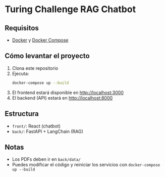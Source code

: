 # Turing Challenge RAG Chatbot

## Requisitos
- [Docker](https://www.docker.com/) y [Docker Compose](https://docs.docker.com/compose/)

## Cómo levantar el proyecto

1. Clona este repositorio
2. Ejecuta:
   ```bash
   docker-compose up --build
   ```
3. El frontend estará disponible en [http://localhost:3000](http://localhost:3000)
4. El backend (API) estará en [http://localhost:8000](http://localhost:8000)

## Estructura
- `front/`: React (chatbot)
- `back/`: FastAPI + LangChain (RAG)

## Notas
- Los PDFs deben ir en `back/data/`
- Puedes modificar el código y reiniciar los servicios con `docker-compose up --build`
